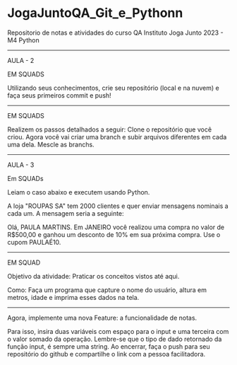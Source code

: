 # JogaJuntoQA_Git_e_Pythonn
Repositorio de notas e atividades do curso QA Instituto Joga Junto 2023 - M4 Python
______________________________________________________
AULA - 2

EM SQUADS

Utilizando seus conhecimentos, crie seu repositório (local e na nuvem) e faça seus primeiros commit e push!

---------------------------------------
EM SQUADS

Realizem os passos detalhados a seguir:
Clone o repositório que você criou. 
Agora você vai criar uma branch e subir arquivos diferentes em cada uma dela.
Mescle as branchs.

----------------------------------------
AULA - 3

Em SQUADs

Leiam o caso abaixo e executem usando Python.

A loja "ROUPAS SA" tem 2000 clientes e quer enviar mensagens nominais a cada um. A mensagem seria a seguinte:

Olá, PAULA MARTINS. Em JANEIRO você realizou uma compra no valor de R$500,00 e ganhou um desconto de 10% em sua próxima compra. Use o cupom PAULAÉ10.

------------------------------------------------------
EM SQUAD

Objetivo da atividade: Praticar os conceitos vistos até aqui. 

Como: Faça um programa que capture o nome do usuário, altura em metros, idade e imprima esses dados na tela. 

-------------------------------------------------------

Agora, implemente uma nova Feature: a funcionalidade de notas.

Para isso, insira duas variáveis com espaço para o input e uma terceira com o valor somado da operação. 
Lembre-se que o tipo de dado retornado da função input, é sempre uma string.
Ao encerrar, faça o push para seu repositório do github e compartilhe o link com a pessoa facilitadora.

